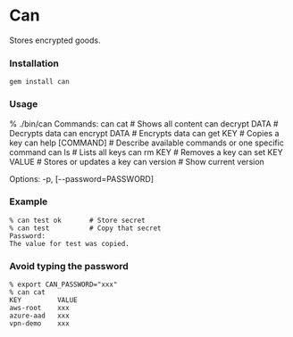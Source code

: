# Can

Stores encrypted goods.


### Installation

    gem install can


### Usage

% ./bin/can
Commands:
  can cat             # Shows all content
  can decrypt DATA    # Decrypts data
  can encrypt DATA    # Encrypts data
  can get KEY         # Copies a key
  can help [COMMAND]  # Describe available commands or one specific command
  can ls              # Lists all keys
  can rm KEY          # Removes a key
  can set KEY VALUE   # Stores or updates a key
  can version         # Show current version

Options:
  -p, [--password=PASSWORD]


### Example

    % can test ok       # Store secret
    % can test          # Copy that secret
    Password:
    The value for test was copied.


### Avoid typing the password

    % export CAN_PASSWORD="xxx"
    % can cat
    KEY         VALUE
    aws-root    xxx
    azure-aad   xxx
    vpn-demo    xxx
